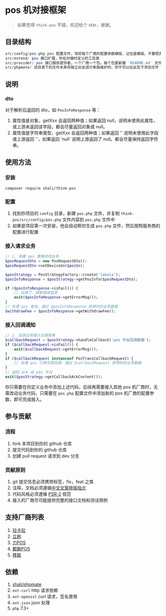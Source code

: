 # pos 机对接框架

> 如果觉得 `think-pos` 不错，欢迎给个 star，谢谢。

## 目录结构

```php
src/config/pos.php pos 配置文件，写好每个厂商的配置参数模版，记住是模版，不要把真实参数提交
src/extend/ pos 接口扩展，你在对接时定义的工具类
src/provider/ pos 接口服务提供者，一个厂商一个包，每个包里新建 `README.md` 文件，里面写厂商的接口文档
src/phpmate/ 该目录下的文件未来将独立出去进行单独维护的，你不可以在此包下添加文件
```

## 说明

### dto

对于解析后返回的 dto，如 `PosInfoResponse` 等：

1. 属性值是对象，getXxx 会返回两种值；如果返回 null，说明未使用此属性，或上游未返回该字段，都会尽量返回对象或 null。
2. 属性值是字符串类型，getXxx 会返回两种值；如果返回 '' 说明未使用此字段或上游返回 ''，如果返回 'null' 说明上游返回了 null。都会尽量保持返回字符串。

## 使用方法

### 安装

```shell
composer require shali/think-pos
```

### 配置

1. 找到你项目的 `config` 目录，新建 `pos.php` 文件，并复制 `think-pos/src/config/pos.php` 文件内容到 `pos.php` 文件中
2. 如果是项目第一次安装，他会自动帮你生成 `pos.php` 文件，然后按照服务商的配置进行配置

### 接入请求业务

```php
// 1. 构建 pos 策略完成业务
$posRequestDto = new PosRequestDto();
$posRequestDto->setDeviceSn($posSn);

$posStrategy = PosStrategyFactory::create('lakala');
$posInfoResponse = $posStrategy->getPosInfo($posRequestDto);

if ($posInfoResponse->isFail()) {
    // 出错了，获取错误信息
    exit($posInfoResponse->getErrorMsg());
}
// 处理 pos 查询，通过 $posInfoResponse 获得你的业务数据
$withdrawFee = $posInfoResponse->getWithdrawFee();
```

### 接入回调通知

```php
// 1. 回调业务接入也很简单
$callbackRequest = $posStrategy->handleCallback('pos 平台回调数据');
if ($callbackRequest->isFail()) {
    exit($callbackRequest->getErrorMsg());
}
if ($callbackRequest instanceof PosTransCallbackRequest) {
    // 处理 pos 订单交易回调，通过 $callbackRequest 获得你的业务数据
}
// 返回 ack 给 pos 平台
exit($posStrategy->getCallbackAckContent());
```

你只需要在你定义业务中添加上述代码，后续再需要接入其他 pos 机厂商时，无需改动业务代码，只需要在 `pos.php` 配置文件中添加新的
pos 机厂商的配置参数，即可完成接入。

## 参与贡献

### 流程

1. fork 本项目到你的 github 仓库
2. 提交代码到你的 github 仓库
3. 创建 pull request 请求到 dev 分支

### 贡献原则

1. git 提交信息必须携带标签，fix，feat 之类
2. 注释，文档必须遵循[中文文案排版指北](https://github.com/sparanoid/chinese-copywriting-guidelines/blob/master/README.zh-Hans.md)
3. 代码风格必须遵循 [PSR-2](https://www.php-fig.org/psr/psr-2/) 规范
4. 接入的厂商尽可能提供完整的接口文档和测试用例

## 支持厂商列表

1. [拉卡拉](https://github.com/shali/think-pos/tree/master/src/provider/lakala)
2. [立刷](https://github.com/shali/think-pos/tree/master/src/provider/jlpay)
3. [力POS](https://github.com/shali/think-pos/tree/master/src/provider/lipos)
4. [鲲鹏POS]()
5. [移联]()

## 依赖

1. [shali/phpmate](https://github.com/shali/phpmate)
2. `ext-curl` http 请求依赖
3. `ext-openssl` curl 请求，签名使用
4. `ext-json` json 处理
5. `php` 7.3+